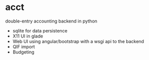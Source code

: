 # acct

double-entry accounting backend in python
 * sqlite for data persistence
 * X11 UI in glade
 * Web UI using angular/bootstrap with a wsgi api to the backend
 * QIF import
 * Budgeting
